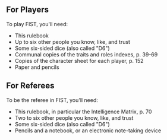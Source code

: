 ## For Players
To play FIST, you'll need:
- This rulebook
- Up to six other people you know, like, and trust
- Some six-sided dice (also called "D6")
- Communal copies of the traits and roles indexes, p. 39-69
- Copies of the character sheet for each player, p. 152
- Paper and pencils

## For Referees
To be the referee in FIST, you'll need:
- This rulebook, in particular the Intelligence Matrix, p. 70
- Two to six other people you know, like, and trust
- Some six-sided dice (also called "D6")
- Pencils and a notebook, or an electronic note-taking device